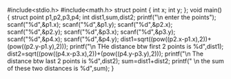 #include<stdio.h>
#include<math.h>
struct point
{
int x;
int y;
};
void main()
{
struct point p1,p2,p3,p4;
    int dist1,sum,dist2;
    printf("\n enter the points");
    scanf("%d",&p1.x);
    scanf("%d",&p1.y);
    scanf("%d",&p2.x);
    scanf("%d",&p2.y);
    scanf("%d",&p3.x);
    scanf("%d",&p3.y);
    scanf("%d",&p4.x);
    scanf("%d",&p4.y);
    dist1=sqrt((pow((p2.x-p1.x),2))+(pow((p2.y-p1.y),2)));
    printf("\n THe distance btw first 2 points is %d",dist1);
    dist2=sqrt((pow((p4.x-p3.x),2))+(pow((p4.y-p3.y),2)));
    printf("\n The distance btw last 2 points is %d",dist2);
    sum=dist1+dist2;
    printf(" \n the sum of these two distances is %d",sum);
}
